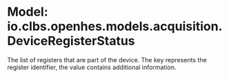 # Model: io.clbs.openhes.models.acquisition.DeviceRegisterStatus

The list of registers that are part of the device. The key represents the register identifier, the value contains additional information.

